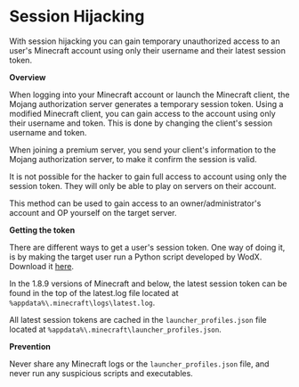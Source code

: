 # Session Hijacking

With session hijacking you can gain temporary unauthorized access to an user's Minecraft account using only their username and their latest session token.

**Overview**

When logging into your Minecraft account or launch the Minecraft client, the Mojang authorization server generates a temporary session token. Using a modified Minecraft client, you can gain access to the account using only their username and token. This is done by changing the client's session username and token.

When joining a premium server, you send your client's information to the Mojang authorization server, to make it confirm the session is valid. 

It is not possible for the hacker to gain full access to  account using only the session token. They will only be able to play on servers on their account.

This method can be used to gain access to an owner/administrator's account and OP yourself on the target server.

**Getting the token**

There are different ways to get a user's session token. One way of doing it, is by making the target user run a Python script developed by WodX. Download it [here](https://github.com/WodxTV/Minecraft-Session-Token-Stealer). 

In the 1.8.9 versions of Minecraft and below, the latest session token can be found in the top of the latest.log file located at `%appdata%\.minecraft\logs\latest.log`.

All latest session tokens are cached in the `launcher_profiles.json` file located at `%appdata%\.minecraft\launcher_profiles.json`.

**Prevention**

Never share any Minecraft logs or the `launcher_profiles.json` file, and never run any suspicious scripts and executables.